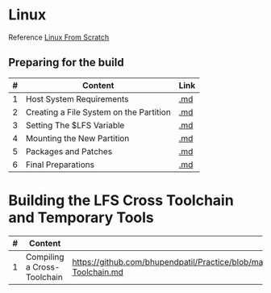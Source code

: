 <!-- prettier-ignore-start -->
# Linux

Reference [Linux From Scratch](http://www.linuxfromscratch.org/)

## Preparing for the build
\# | Content | Link
-- | -- | --
1 | Host System Requirements | [.md](https://github.com/bhupendpatil/Practice/blob/master/Linux/Preparing%20for%20the%20build/Host%20System%20Requirements.md)
2 | Creating a File System on the Partition | [.md](https://github.com/bhupendpatil/Practice/blob/master/Linux/Preparing%20for%20the%20build/Creating%20a%20File%20System%20on%20the%20Partition.md)
3 | Setting The $LFS Variable | [.md](https://github.com/bhupendpatil/Practice/blob/master/Linux/Preparing%20for%20the%20build/Setting%20The%20%24LFS%20Variable.md)
4 | Mounting the New Partition | [.md](https://github.com/bhupendpatil/Practice/blob/master/Linux/Preparing%20for%20the%20build/Mounting%20the%20New%20Partition.md)
5 | Packages and Patches | [.md](https://github.com/bhupendpatil/Practice/blob/master/Linux/Preparing%20for%20the%20build/Packages%20and%20Patches.md)
6 | Final Preparations | [.md](https://github.com/bhupendpatil/Practice/blob/master/Linux/Preparing%20for%20the%20build/Final%20Preparations.md)

# Building the LFS Cross Toolchain and Temporary Tools
\# | Content | Link
-- | -- | --
1 | Compiling a Cross-Toolchain | https://github.com/bhupendpatil/Practice/blob/master/Linux/Building%20the%20LFS%20Cross%20Toolchain%20and%20Temporary%20Tools/Compiling%20a%20Cross-Toolchain.md


<!-- prettier-ignore-end -->